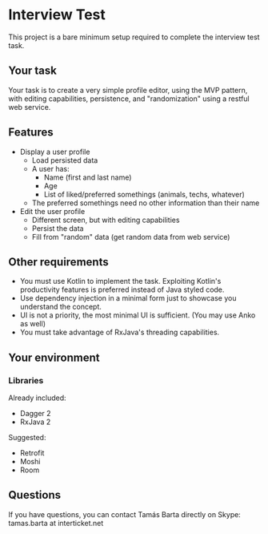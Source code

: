 # Interview Test

This project is a bare minimum setup required to complete the interview test task.

## Your task

Your task is to create a very simple profile editor, using the MVP pattern, with editing capabilities, persistence, and "randomization" using a restful web service.

## Features

- Display a user profile
    - Load persisted data
    - A user has:
        - Name (first and last name)
        - Age
        - List of liked/preferred somethings (animals, techs, whatever)
    - The preferred somethings need no other information than their name
- Edit the user profile
    - Different screen, but with editing capabilities
    - Persist the data
    - Fill from "random" data (get random data from web service)

## Other requirements

- You must use Kotlin to implement the task. Exploiting Kotlin's productivity features is preferred instead of Java styled code.
- Use dependency injection in a minimal form just to showcase you understand the concept.
- UI is not a priority, the most minimal UI is sufficient. (You may use Anko as well)
- You must take advantage of RxJava's threading capabilities.

## Your environment

### Libraries

Already included:

- Dagger 2
- RxJava 2

Suggested:

- Retrofit
- Moshi
- Room

## Questions

If you have questions, you can contact Tamás Barta directly on Skype: tamas.barta at interticket.net
